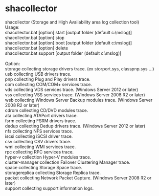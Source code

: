 # shacollector
shacollector (Storage and High Availability area log collection tool)<BR>
Usage:<BR>
	shacollector.bat [option] start [output folder (default c:\mslog)]<BR>
	shacollector.bat [option] stop<BR>
  shacollector.bat [option] boot [output folder (default c:\mslog)]<BR>
  shacollector.bat [option] delete<BR>
  shacollector.bat support [output folder (default c:\mslog)]<BR>
	<BR>
Option:<BR>
   storage   collecting storage drivers trace. (ex storport.sys, classpnp.sys ...)<BR>
   usb       collecting USB drivers trace.<BR>
   pnp       collecting Plug and Play drivers trace.<BR>
   com       collecting COM/COM+ services trace.<BR>
   vds       collecting VDS services trace. (Windows Server 2012 or later)<BR>
   vss       collecting VSS services trace. (Windows Server 2008 R2 or later)<BR>
   wsb       collecting Windows Server Backup modules trace. (Windows Server 2008 R2 or later)<BR>
   cdrom     collecting CD/DVD modules trace.<BR>
   ata       collecting ATAPort drivers trace.<BR>
   fsrm      collecting FSRM drivers trace.<BR>
   dedup     collecting Dedup drivers trace. (Windows Server 2012 or later)<BR>
   nfs       collecting NFS services trace.<BR>
   iscsi     collecting iSCSI driver trace.<BR>
   csv       collecting CSV drivers trace.<BR>
   wmi       collecting WMI services trace.<BR>
   rpc       collecting RPC services trace.<BR>
   hyper-v   collection Hyper-V modules trace.<BR>
   cluster-manager     collection Failover Clustering Manager trace.<BR>
   space     collecting Storage Space trace.<BR>
   storagereplica     collecting Storage Replica trace.<BR>
   packet    collecting Network Packet Capture. (Windows Server 2008 R2 or later)<BR>
   support   collecting support information logs.<BR>
